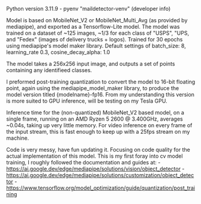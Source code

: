 Python version 3.11.9 - pyenv "maildetector-venv" (developer info)

Model is based on MobileNet_V2 or MobileNet_Multi_Avg (as provided by mediapipe), and exported as a Tensorflow-Lite model. 
The model was trained on a dataset of ~125 images, ~1/3 for each class of "USPS", "UPS, and "Fedex" (images of delivery trucks + logos).
Trained for 30 epochs using mediapipe's model maker library. Default settings of batch_size: 8, learning_rate 0.3, cosine_decay_alpha: 1.0

The model takes a 256x256 input image, and outputs a set of points containing any identifieed classes.

I preformed post-training quantization to convert the model to 16-bit floating point, again using the mediapipe_model_maker library, to produce the model version titled {modelname}-fp16. From my understanding this version is more suited to GPU inference, will be testing on my Tesla GPU.

Inference time for the (non-quantized) MobileNet_V2 based model, on a single frame, running on an AMD Ryzen 5 2600 @ 3.400GHz, averages ~0.04s, taking up very little memory. For video inference on every frame of the input stream, this is fast enough to keep up with a 25fps stream on my machine.

Code is very messy, have fun updating it. Focusing on code quality for the actual implementation of this model. This is my first foray into cv model training, I roughly followed the documentation and guides at:
    - https://ai.google.dev/edge/mediapipe/solutions/vision/object_detector
    - https://ai.google.dev/edge/mediapipe/solutions/customization/object_detector
    - https://www.tensorflow.org/model_optimization/guide/quantization/post_training
